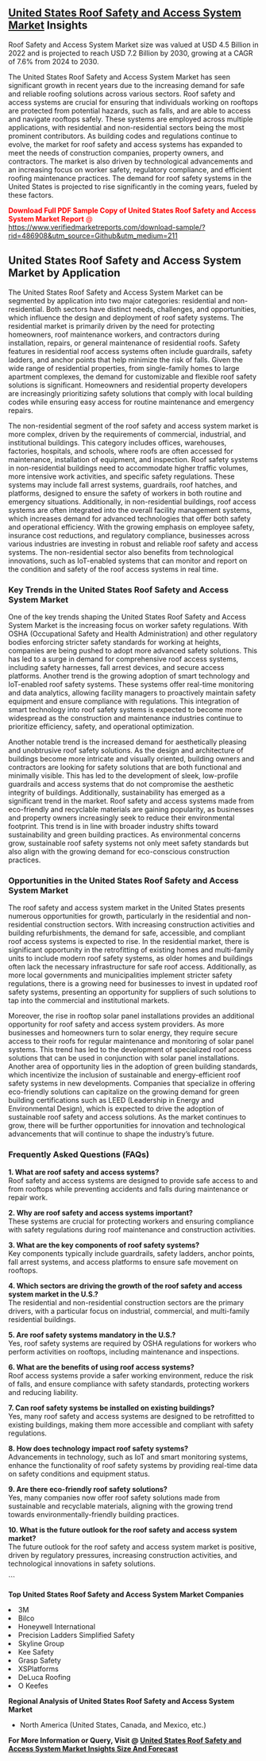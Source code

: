 <h2><a href="https://www.verifiedmarketreports.com/download-sample/?rid=486908&amp;utm_source=Github&amp;utm_medium=211" target="_blank">United States Roof Safety and Access System Market</a> Insights</h2><p>Roof Safety and Access System Market size was valued at USD 4.5 Billion in 2022 and is projected to reach USD 7.2 Billion by 2030, growing at a CAGR of 7.6% from 2024 to 2030.</p><p><p>The United States Roof Safety and Access System Market has seen significant growth in recent years due to the increasing demand for safe and reliable roofing solutions across various sectors. Roof safety and access systems are crucial for ensuring that individuals working on rooftops are protected from potential hazards, such as falls, and are able to access and navigate rooftops safely. These systems are employed across multiple applications, with residential and non-residential sectors being the most prominent contributors. As building codes and regulations continue to evolve, the market for roof safety and access systems has expanded to meet the needs of construction companies, property owners, and contractors. The market is also driven by technological advancements and an increasing focus on worker safety, regulatory compliance, and efficient roofing maintenance practices. The demand for roof safety systems in the United States is projected to rise significantly in the coming years, fueled by these factors.<p><span class=""><span style="color: #ff0000;"><strong>Download Full PDF Sample Copy of United States Roof Safety and Access System Market Report</strong> @ </span><a href="https://www.verifiedmarketreports.com/download-sample/?rid=486908&amp;utm_source=Github&amp;utm_medium=211" target="_blank">https://www.verifiedmarketreports.com/download-sample/?rid=486908&amp;utm_source=Github&amp;utm_medium=211</a></span></p></p><h2>United States Roof Safety and Access System Market by Application</h2><p>The United States Roof Safety and Access System Market can be segmented by application into two major categories: residential and non-residential. Both sectors have distinct needs, challenges, and opportunities, which influence the design and deployment of roof safety systems. The residential market is primarily driven by the need for protecting homeowners, roof maintenance workers, and contractors during installation, repairs, or general maintenance of residential roofs. Safety features in residential roof access systems often include guardrails, safety ladders, and anchor points that help minimize the risk of falls. Given the wide range of residential properties, from single-family homes to large apartment complexes, the demand for customizable and flexible roof safety solutions is significant. Homeowners and residential property developers are increasingly prioritizing safety solutions that comply with local building codes while ensuring easy access for routine maintenance and emergency repairs.<p>The non-residential segment of the roof safety and access system market is more complex, driven by the requirements of commercial, industrial, and institutional buildings. This category includes offices, warehouses, factories, hospitals, and schools, where roofs are often accessed for maintenance, installation of equipment, and inspection. Roof safety systems in non-residential buildings need to accommodate higher traffic volumes, more intensive work activities, and specific safety regulations. These systems may include fall arrest systems, guardrails, roof hatches, and platforms, designed to ensure the safety of workers in both routine and emergency situations. Additionally, in non-residential buildings, roof access systems are often integrated into the overall facility management systems, which increases demand for advanced technologies that offer both safety and operational efficiency. With the growing emphasis on employee safety, insurance cost reductions, and regulatory compliance, businesses across various industries are investing in robust and reliable roof safety and access systems. The non-residential sector also benefits from technological innovations, such as IoT-enabled systems that can monitor and report on the condition and safety of the roof access systems in real time.</p><h3>Key Trends in the United States Roof Safety and Access System Market</h3><p>One of the key trends shaping the United States Roof Safety and Access System Market is the increasing focus on worker safety regulations. With OSHA (Occupational Safety and Health Administration) and other regulatory bodies enforcing stricter safety standards for working at heights, companies are being pushed to adopt more advanced safety solutions. This has led to a surge in demand for comprehensive roof access systems, including safety harnesses, fall arrest devices, and secure access platforms. Another trend is the growing adoption of smart technology and IoT-enabled roof safety systems. These systems offer real-time monitoring and data analytics, allowing facility managers to proactively maintain safety equipment and ensure compliance with regulations. This integration of smart technology into roof safety systems is expected to become more widespread as the construction and maintenance industries continue to prioritize efficiency, safety, and operational optimization.</p><p>Another notable trend is the increased demand for aesthetically pleasing and unobtrusive roof safety solutions. As the design and architecture of buildings become more intricate and visually oriented, building owners and contractors are looking for safety solutions that are both functional and minimally visible. This has led to the development of sleek, low-profile guardrails and access systems that do not compromise the aesthetic integrity of buildings. Additionally, sustainability has emerged as a significant trend in the market. Roof safety and access systems made from eco-friendly and recyclable materials are gaining popularity, as businesses and property owners increasingly seek to reduce their environmental footprint. This trend is in line with broader industry shifts toward sustainability and green building practices. As environmental concerns grow, sustainable roof safety systems not only meet safety standards but also align with the growing demand for eco-conscious construction practices.</p><h3>Opportunities in the United States Roof Safety and Access System Market</h3><p>The roof safety and access system market in the United States presents numerous opportunities for growth, particularly in the residential and non-residential construction sectors. With increasing construction activities and building refurbishments, the demand for safe, accessible, and compliant roof access systems is expected to rise. In the residential market, there is significant opportunity in the retrofitting of existing homes and multi-family units to include modern roof safety systems, as older homes and buildings often lack the necessary infrastructure for safe roof access. Additionally, as more local governments and municipalities implement stricter safety regulations, there is a growing need for businesses to invest in updated roof safety systems, presenting an opportunity for suppliers of such solutions to tap into the commercial and institutional markets.<p>Moreover, the rise in rooftop solar panel installations provides an additional opportunity for roof safety and access system providers. As more businesses and homeowners turn to solar energy, they require secure access to their roofs for regular maintenance and monitoring of solar panel systems. This trend has led to the development of specialized roof access solutions that can be used in conjunction with solar panel installations. Another area of opportunity lies in the adoption of green building standards, which incentivize the inclusion of sustainable and energy-efficient roof safety systems in new developments. Companies that specialize in offering eco-friendly solutions can capitalize on the growing demand for green building certifications such as LEED (Leadership in Energy and Environmental Design), which is expected to drive the adoption of sustainable roof safety and access solutions. As the market continues to grow, there will be further opportunities for innovation and technological advancements that will continue to shape the industry’s future.</p><h3>Frequently Asked Questions (FAQs)</h3><p><b>1. What are roof safety and access systems?</b><br>Roof safety and access systems are designed to provide safe access to and from rooftops while preventing accidents and falls during maintenance or repair work.</p><p><b>2. Why are roof safety and access systems important?</b><br>These systems are crucial for protecting workers and ensuring compliance with safety regulations during roof maintenance and construction activities.</p><p><b>3. What are the key components of roof safety systems?</b><br>Key components typically include guardrails, safety ladders, anchor points, fall arrest systems, and access platforms to ensure safe movement on rooftops.</p><p><b>4. Which sectors are driving the growth of the roof safety and access system market in the U.S.?</b><br>The residential and non-residential construction sectors are the primary drivers, with a particular focus on industrial, commercial, and multi-family residential buildings.</p><p><b>5. Are roof safety systems mandatory in the U.S.?</b><br>Yes, roof safety systems are required by OSHA regulations for workers who perform activities on rooftops, including maintenance and inspections.</p><p><b>6. What are the benefits of using roof access systems?</b><br>Roof access systems provide a safer working environment, reduce the risk of falls, and ensure compliance with safety standards, protecting workers and reducing liability.</p><p><b>7. Can roof safety systems be installed on existing buildings?</b><br>Yes, many roof safety and access systems are designed to be retrofitted to existing buildings, making them more accessible and compliant with safety regulations.</p><p><b>8. How does technology impact roof safety systems?</b><br>Advancements in technology, such as IoT and smart monitoring systems, enhance the functionality of roof safety systems by providing real-time data on safety conditions and equipment status.</p><p><b>9. Are there eco-friendly roof safety solutions?</b><br>Yes, many companies now offer roof safety solutions made from sustainable and recyclable materials, aligning with the growing trend towards environmentally-friendly building practices.</p><p><b>10. What is the future outlook for the roof safety and access system market?</b><br>The future outlook for the roof safety and access system market is positive, driven by regulatory pressures, increasing construction activities, and technological innovations in safety solutions.</p>```</p><p><strong>Top United States Roof Safety and Access System Market Companies</strong></p><div data-test-id=""><p><li>3M</li><li> Bilco</li><li> Honeywell International</li><li> Precision Ladders Simplified Safety</li><li> Skyline Group</li><li> Kee Safety</li><li> Grasp Safety</li><li> XSPlatforms</li><li> DeLuca Roofing</li><li> O Keefes</li></p><div><strong>Regional Analysis of&nbsp;United States Roof Safety and Access System Market</strong></div><ul><li dir="ltr"><p dir="ltr">North America&nbsp;(United States, Canada, and Mexico, etc.)</p></li></ul><p><strong>For More Information or Query, Visit @&nbsp;</strong><strong><a href="https://www.verifiedmarketreports.com/product/roof-safety-and-access-system-market-size-and-forecast/?utm_source=Github&amp;utm_medium=211" target="_blank">United States Roof Safety and Access System Market Insights Size And Forecast</a></strong></p></div>
